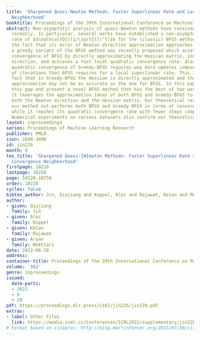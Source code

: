 ```yaml
---
title: 'Sharpened Quasi-Newton Methods: Faster Superlinear Rate and Larger Local Convergence
  Neighborhood'
booktitle: Proceedings of the 39th International Conference on Machine Learning
abstract: Non-asymptotic analysis of quasi-Newton methods have received a lot of attention
  recently. In particular, several works have established a non-asymptotic superlinear
  rate of $$\mathcal{O}((1/\sqrt{t})^t)$$ for the (classic) BFGS method by exploiting
  the fact that its error of Newton direction approximation approaches zero. Moreover,
  a greedy variant of the BFGS method was recently proposed which accelerates the
  convergence of BFGS by directly approximating the Hessian matrix, instead of Newton
  direction, and achieves a fast local quadratic convergence rate. Alas, the local
  quadratic convergence of Greedy-BFGS requires way more updates compared to the number
  of iterations that BFGS requires for a local superlinear rate. This is due to the
  fact that in Greedy-BFGS the Hessian is directly approximated and the Newton direction
  approximation may not be as accurate as the one for BFGS. In this paper, we close
  this gap and present a novel BFGS method that has the best of two worlds. More precisely,
  it leverages the approximation ideas of both BFGS and Greedy-BFGS to properly approximate
  both the Newton direction and the Hessian matrix. Our theoretical results show that
  our method out-performs both BFGS and Greedy-BFGS in terms of convergence rate,
  while it reaches its quadratic convergence rate with fewer steps compared to Greedy-BFGS.
  Numerical experiments on various datasets also confirm our theoretical findings.
layout: inproceedings
series: Proceedings of Machine Learning Research
publisher: PMLR
issn: 2640-3498
id: jin22b
month: 0
tex_title: 'Sharpened Quasi-{N}ewton Methods: Faster Superlinear Rate and Larger Local
  Convergence Neighborhood'
firstpage: 10228
lastpage: 10250
page: 10228-10250
order: 10228
cycles: false
bibtex_author: Jin, Qiujiang and Koppel, Alec and Rajawat, Ketan and Mokhtari, Aryan
author:
- given: Qiujiang
  family: Jin
- given: Alec
  family: Koppel
- given: Ketan
  family: Rajawat
- given: Aryan
  family: Mokhtari
date: 2022-06-28
address:
container-title: Proceedings of the 39th International Conference on Machine Learning
volume: '162'
genre: inproceedings
issued:
  date-parts:
  - 2022
  - 6
  - 28
pdf: https://proceedings.mlr.press/v162/jin22b/jin22b.pdf
extras:
- label: Other Files
  link: https://media.icml.cc/Conferences/ICML2022/supplementary/jin22b-supp.zip
# Format based on citeproc: http://blog.martinfenner.org/2013/07/30/citeproc-yaml-for-bibliographies/
---
```

